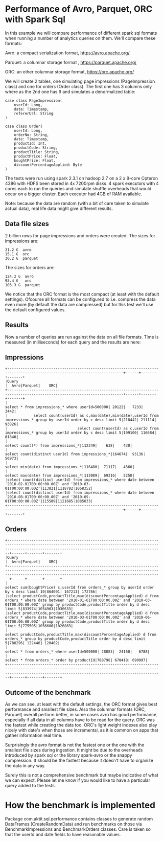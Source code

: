 # Performance of Avro, Parquet, ORC with Spark Sql

In this example we will compare performance of different spark sql formats when running a number of analytics queries on
them. We'll compare these formats:

Avro: a compact serialization format, https://avro.apache.org/

Parquet: a columnar storage format , https://parquet.apache.org/

ORC: an other columnar storage format, https://orc.apache.org/

We will create 2 tables, one simulating page impressions (PageImpression class) and one for orders (Order class). The first 
one has 3 columns only where as the 2nd one has 9 and simulates a denormalized table:

    case class PageImpression(
    	userId: Long,
    	date: Timestamp,
    	refererUrl: String
    )
    
    case class Order(
    	userId: Long,
    	orderNo: String,
    	date: Timestamp,
    	productId: Int,
    	productCode: String,
    	productTitle: String,
    	productPrice: Float,
    	boughtPrice: Float,
    	discountPercentageApplied: Byte
    )

The tests were run using spark 2.3.1 on hadoop 2.7 on a 2 x 8-core Opteron 4386 with HDFS been stored in 4x 7200rpm disks.
4 spark executors with 4 cores each to run the queries and simulate shuffle overheads that would occur on a bigger cluster. 
Each executor had 4GB of RAM available.
    
Note: because the data are random (with a bit of care taken to simulate actual data), real life data might give different
results.

## Data file sizes

2 billion rows for page impressions and orders were created. The sizes for impressions are:

    21.2 G  avro
    15.1 G  orc
    30.2 G  parquet

The sizes for orders are:

    124.2 G  avro
    93.4 G   orc
    103.3 G  parquet

We notice that the ORC format is the most compact (at least with the default settings). Ofcourse all formats can be
configured to i.e. compress the data even more (by default the data are compressed) but for this test we'll use the
default configured values.

## Results
Now a number of queries are run against the data on all file formats. Time is measured (in milliseconds) for each query
and the results are here:

## Impressions

    +---------------------------------------------------------------------------------------------------------------------------+------+-------+-------+
    |Query                                                                                                                      |  Avro|Parquet|    ORC|
    +---------------------------------------------------------------------------------------------------------------------------+------+-------+-------+
    |                                                                            select * from impressions_* where userId=500000| 20122|   7233|   2442|
    |            select count(userId) as c,max(date),min(date),userId from impressions_* group by userId order by c desc limit 5|218442| 211114|  93826|
    |                                select count(userId) as c,userId from impressions_* group by userId order by c desc limit 5|199100| 116684|  81840|
    |                                                                                         select count(*) from impressions_*|112249|    638|    430|
    |                                                                           select count(distinct userId) from impressions_*|164674|  93136|  56973|
    |                                                                                        select min(date) from impressions_*|116480|  71117|   4360|
    |                                                                                        select max(date) from impressions_*|113089|  69316|   5258|
    |select count(distinct userId) from impressions_* where date between '2010-02-01T00:00:00.00Z' and '2010-03-01T00:00:00.00Z'|113821|1118782|1068352|
    |select count(distinct userId) from impressions_* where date between '2010-08-01T00:00:00.00Z' and '2010-09-01T00:00:00.00Z'|115589|1121685|1085033|
    +---------------------------------------------------------------------------------------------------------------------------+------+-------+-------+

## Orders

    +-------------------------------------------------------------------------------------------------------------------------------------------------------------------------------------------------------------------+------+-------+-------+
    |Query                                                                                                                                                                                                              |  Avro|Parquet|    ORC|
    +-------------------------------------------------------------------------------------------------------------------------------------------------------------------------------------------------------------------+------+-------+-------+
    |                                                                                                                            select sum(boughtPrice) s,userId from orders_* group by userId order by s desc limit 10|864091| 167213| 172766|
    |select productCode,productTitle,max(discountPercentageApplied) d from orders_* where date between '2010-01-01T00:00:00.00Z' and '2010-03-01T00:00:00.00Z' group by productCode,productTitle order by d desc limit 5|833974|1054963|1030633|
    |select productCode,productTitle,max(discountPercentageApplied) d from orders_* where date between '2010-03-01T00:00:00.00Z' and '2010-06-01T00:00:00.00Z' group by productCode,productTitle order by d desc limit 5|775505|1056606|1026863|
    |                                                                           select productCode,productTitle,max(discountPercentageApplied) d from orders_* group by productCode,productTitle order by d desc limit 5|788296| 122440| 120402|
    |                                                                                                                                                                         select * from orders_* where userId=500000| 28083|  24160|   6788|
    |                                                                                                                                                                          select * from orders_* order by productId|788798| 670418| 690997|
    +-------------------------------------------------------------------------------------------------------------------------------------------------------------------------------------------------------------------+------+-------+-------+

## Outcome of the benchmark

As we can see, at least with the default settings, the ORC format gives best performance and smallest file sizes. Also
the columnar formats (ORC, Parquet) overall perform better, in some cases avro has good performance, especially if all
data in all columns have to be read for the query. ORC was the fastest while creating the data too. ORC's light weight
indexes also play nicely with date's when those are incremental, as it is common on apps that gather information real 
time.

Surprisingly the avro format is not the fastest one or the one with the smallest file sizes during ingestion. It might 
be due to the overheads introduced by spark sql or the library spark-avro or the snappy compression. It should be the 
fastest because it doesn't have to organize the data in any way.

Surely this is not a comprehensive benchmark but maybe indicative of what we can expect. Please let me know if you 
would like to have a particular query added to the tests.

# How the benchmark is implemented

Package com.aktit.sql.performance contains classes to generate random DataFrames (CreateRandomData) and run benchmarks 
on those via BenchmarkImpressions and BenchmarkOrders classes. Care is taken so that the userId and date fields to have
reasonable values.
